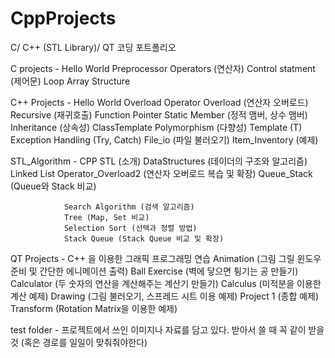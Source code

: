 # CppProjects
C/ C++ (STL Library)/ QT 코딩 포트폴리오

C projects - Hello World
             Preprocessor
             Operators (연산자)
             Control statment (제어문)
             Loop 
             Array
             Structure

C++ Projects - Hello World
               Overload
               Operator Overload (연산자 오버로드)
               Recursive (재귀호출)
               Function Pointer
               Static Member (정적 맴버, 상수 맴버)
               Inheritance (상속성)
               ClassTemplate
               Polymorphism (다향성)
               Template (T)
               Exception Handling (Try, Catch)
               File_io (파일 불러오기)
               Item_Inventory (예제)
            
STL_Algorithm - CPP STL (소개)
                DataStructures (데이더의 구조와 알고리즘)
                Linked List 
                Operator_Overload2 (연산자 오버로드 복습 및 확장)
                Queue_Stack (Queue와 Stack 비교)
                
                Search Algorithm (검색 알고리즘)
                Tree (Map, Set 비교)
                Selection Sort (선택과 정렬 방법)
                Stack Queue (Stack Queue 비교 및 확장)
              
QT Projects - C++ 을 이용한 그래픽 프로그래밍 연습
              Animation (그림 그릴 윈도우 준비 및 간단한 에니메이션 출력)
              Ball Exercise (벽에 닿으면 튕기는 공 만들기)
              Calculator (두 숫자의 연산을 계산해주는 계산기 만들기)
              Calculus (미적분을 이용한 계산 예제)
              Drawing (그림 불러오기, 스프레드 시트 이용 예제)
              Project 1 (종합 예제)
              Transform (Rotation Matrix을 이용한 예제)
               

test folder - 프로젝트에서 쓰인 이미지나 자료를 담고 있다. 받아서 쓸 때 꼭 같이 받을 것 (혹은 경로를 일일이 맞춰줘야한다)
